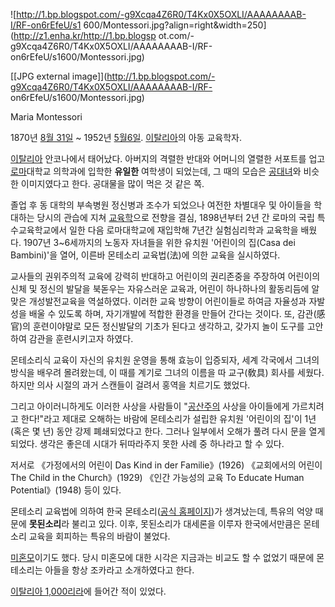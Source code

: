 ![http://1.bp.blogspot.com/-g9Xcqa4Z6R0/T4Kx0X5OXLI/AAAAAAAAB-I/RF-on6rEfeU/s1
600/Montessori.jpg?align=right&width=250](http://z1.enha.kr/http://1.bp.blogsp
ot.com/-g9Xcqa4Z6R0/T4Kx0X5OXLI/AAAAAAAAB-I/RF-on6rEfeU/s1600/Montessori.jpg)

[[JPG external
image]](http://1.bp.blogspot.com/-g9Xcqa4Z6R0/T4Kx0X5OXLI/AAAAAAAAB-I/RF-
on6rEfeU/s1600/Montessori.jpg)

Maria Montessori

1870년 [8월 31일](8%EC%9B%94%2031%EC%9D%BC.md) ~ 1952년 [5월6일](5%EC%9B%94%206%EC%9D%BC.md).
[이탈리아](%EC%9D%B4%ED%83%88%EB%A6%AC%EC%95%84.md)의 아동 교육학자.

[이탈리아](%EC%9D%B4%ED%83%88%EB%A6%AC%EC%95%84.md) 안코나에서 태어났다. 아버지의 격렬한 반대와
어머니의 열렬한 서포트를 업고 [로마](%EB%A1%9C%EB%A7%88.md)대학교 의학과에 입학한 **유일한** 여학생이 되었는데,
그 때의 모습은 [공대녀](%EA%B3%B5%EB%8C%80%EB%85%80.md)와 비슷한 이미지였다고 한다. 공대물을 많이 먹은 것
같은 쪽.

졸업 후 동 대학의 부속병원 정신병과 조수가 되었으나 여전한 차별대우 및 아이들을 학대하는 당시의 관습에 지쳐
[교육학](%EA%B5%90%EC%9C%A1%ED%95%99.md)으로 전향을 결심, 1898년부터 2년 간 로마의 국립
특수교육학교에서 일한 다음 로마대학교에 재입학해 7년간 실험심리학과 교육학을 배웠다. 1907년 3~6세까지의 노동자 자녀들을 위한 유치원
'어린이의 집(Casa dei Bambini)'을 열어, 이른바 몬테소리 교육법(法)에 의한 교육을 실시하였다.

교사들의 권위주의적 교육에 강력히 반대하고 어린이의 권리존중을 주장하여 어린이의 신체 및 정신의 발달을 북돋우는 자유스러운 교육과, 어린이
하나하나의 활동리듬에 알맞은 개성발전교육을 역설하였다. 이러한 교육 방향이 어린이들로 하여금 자율성과 자발성을 배울 수 있도록 하며,
자기개발에 적합한 환경을 만들어 간다는 것이다. 또, 감관(感官)의 훈련이야말로 모든 정신발달의 기초가 된다고 생각하고, 갖가지 놀이 도구를
고안하여 감관을 훈련시키고자 하였다.

몬테소리식 교육이 자신의 유치원 운영을 통해 효능이 입증되자, 세계 각국에서 그녀의 방식을 배우려 몰려왔는데, 이 때를 계기로 그녀의 이름을
따 교구(敎具) 회사를 세웠다. 하지만 의사 시절의 과거 스캔들이 걸려서 홍역을 치르기도 했었다.

그리고 아이러니하게도 이러한 사상을 사람들이 "[공산주의](%EA%B3%B5%EC%82%B0%EC%A3%BC%EC%9D%98.md)
사상을 아이들에게 가르치려고 한다!"라고 제대로 오해하는 바람에 몬테소리가 설립한 유치원 '어린이의 집'이 1년(혹은 몇 년) 동안 강제
폐쇄되었다고 한다. 그러나 일부에서 오해가 풀려 다시 문을 열게 되었다. 생각은 좋은데 시대가 뒤따라주지 못한 사례 중 하나라고 할 수
있다.

저서로 《가정에서의 어린이 Das Kind in der Familie》(1926) 《교회에서의 어린이 The Child in the
Church》(1929) 《인간 가능성의 교육 To Educate Human Potential》(1948) 등이 있다.

몬테소리 교육법에 의하여 한국 몬테소리([공식 홈페이지](http://www.montessori.co.kr/))가 생겨났는데, 특유의 억양
때문에 **못된소리**라 불리고 있다. 이후, 못된소리가 대세론을 이루자 한국에서만큼은 몬테소리 교육을 회피하는 특유의 바람이 불었다.

[미혼모](%EB%AF%B8%ED%98%BC%EB%AA%A8.md)이기도 했다. 당시 미혼모에 대한 시각은 지금과는 비교도 할 수
없었기 때문에 몬테소리는 아들을 항상 조카라고 소개하였다고 한다.

[이탈리아 1,000리라](%EC%9D%B4%ED%83%88%EB%A6%AC%EC%95%84%20%EB%A6%AC%EB%9D%BC#s-3.4.md)에 들어간 적이 있었다.

